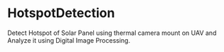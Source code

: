 # HotspotDetection
Detect Hotspot of Solar Panel using thermal camera mount on UAV and Analyze it using Digital Image Processing. 
